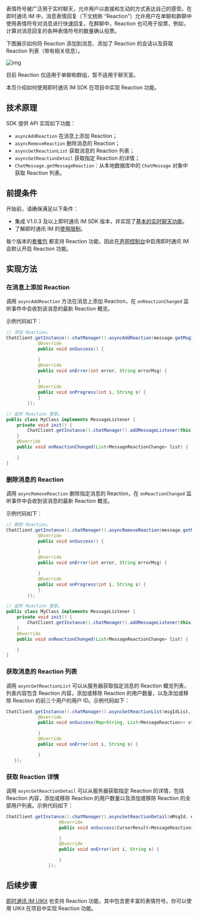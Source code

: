 表情符号被广泛用于实时聊天，允许用户以直接和生动的方式表达自己的感受。在即时通讯 IM 中，消息表情回复（下文统称 “Reaction”）允许用户在单聊和群聊中使用表情符号对消息进行快速回复。在群聊中，Reaction 也可用于投票，例如，计算对消息回复的各种表情符号的数量确认投票。

下图展示如何将 Reaction 添加到消息、添加了 Reaction 的会话以及获取 Reaction 列表（带有相关信息）。

![img](https://web-cdn.agora.io/docs-files/1655257598155)

<div class="alert note">目前 Reaction 仅适用于单聊和群组，暂不适用于聊天室。</div>

本页介绍如何使用即时通讯 IM SDK 在项目中实现 Reaction 功能。

## 技术原理

SDK 提供 API 实现如下功能：

- `asyncAddReaction` 在消息上添加 Reaction；
- `asyncRemoveReaction` 删除消息的 Reaction；
- `asyncGetReactionList` 获取消息的 Reaction 列表；
- `asyncGetReactionDetail` 获取指定 Reaction 的详情；
- `ChatMessage.getMessageReaction`：从本地数据库中的 `ChatMessage` 对象中获取 Reaction 列表。

## 前提条件

开始前，请确保满足以下条件：

- 集成 V1.0.3 及以上即时通讯 IM SDK 版本，并实现了[基本的实时聊天功能](./agora_chat_get_started_android)。
- 了解即时通讯 IM 的[使用限制](./agora_chat_limitation)。

每个版本的[套餐包](./agora_chat_pricing#管理套餐包) 都支持 Reaction 功能，因此在[声网控制台](https://console.agora.io/)中启用即时通讯 IM 会默认开启 Reaction 功能。

## 实现方法

### 在消息上添加 Reaction

调用 `asyncAddReaction` 方法在消息上添加 Reaction，在 `onReactionChanged` 监听事件中会收到该消息的最新 Reaction 概览。

示例代码如下：

```java
// 添加 Reaction。
ChatClient.getInstance().chatManager().asyncAddReaction(message.getMsgId(), reaction, new CallBack() {
            @Override
            public void onSuccess() {

            }
            @Override
            public void onError(int error, String errorMsg) {

            }
            @Override
            public void onProgress(int i, String s) {
            }
        });

// 监听 Reaction 更新。
public class MyClass implements MessageListener {
    private void init() {
        ChatClient.getInstance().chatManager().addMessageListener(this);
    }
    @Override
    public void onReactionChanged(List<MessageReactionChange> list) {

    }
}
```

### 删除消息的 Reaction

调用 `asyncRemoveReaction` 删除指定消息的 Reaction，在 `onReactionChanged` 监听事件中会收到该消息的最新 Reaction 概览。

示例代码如下：

```java
// 删除 Reaction。
ChatClient.getInstance().chatManager().asyncRemoveReaction(message.getMsgId(), reaction, new CallBack() {
            @Override
            public void onSuccess() {

            }
            @Override
            public void onError(int error, String errorMsg) {

            }
            @Override
            public void onProgress(int i, String s) {
            }
        });

// 监听 Reaction 更新。
public class MyClass implements MessageListener {
    private void init() {
        ChatClient.getInstance().chatManager().addMessageListener(this);
    }
    @Override
    public void onReactionChanged(List<MessageReactionChange> list) {

    }
}
```

### 获取消息的 Reaction 列表

调用 `asyncGetReactionList` 可以从服务器获取指定消息的 Reaction 概览列表，列表内容包含 Reaction 内容，添加或移除 Reaction 的用户数量，以及添加或移除 Reaction 的前三个用户的用户 ID。示例代码如下：

```java
ChatClient.getInstance().chatManager().asyncGetReactionList(msgIdList, ChatMessage.ChatType.Chat, groupId, new ValueCallBack<Map<String, List<MessageReaction>>>() {
            @Override
            public void onSuccess(Map<String, List<MessageReaction>> stringListMap) {

            }
            @Override
            public void onError(int i, String s) {

            }
   });
```

### 获取 Reaction 详情

调用 `asyncGetReactionDetail` 可以从服务器获取指定 Reaction 的详情，包括 Reaction 内容，添加或移除 Reaction 的用户数量以及添加或移除 Reaction 的全部用户列表。示例代码如下：

```java
ChatClient.getInstance().chatManager().asyncGetReactionDetail(mMsgId, emojiconId, pageCursor, 30, new ValueCallBack<CursorResult<MessageReaction>>() {
                    @Override
                    public void onSuccess(CursorResult<MessageReaction> messageReactionCursorResult) {

                    }
                    @Override
                    public void onError(int i, String s) {

                    }
                });
```

## 后续步骤

[即时通讯 IM UIKit](./agora_chat_uikit_android) 也支持 Reaction 功能，其中包含更丰富的表情符号。你可以使用 UIKit 在项目中实现 Reaction 功能。
